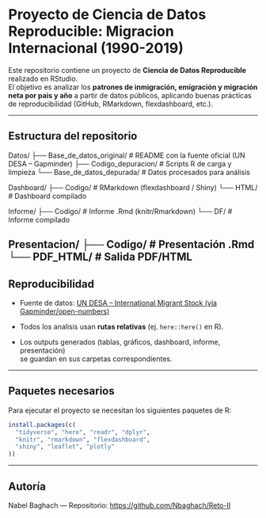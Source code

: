 # Proyecto de Ciencia de Datos Reproducible: Migracion Internacional (1990-2019)

Este repositorio contiene un proyecto de **Ciencia de Datos Reproducible** realizado en RStudio.  
El objetivo es analizar los **patrones de inmigración, emigración y migración neta por pais y año** a partir de datos públicos, aplicando buenas prácticas de reproducibilidad (GitHub, RMarkdown, flexdashboard, etc.).

---

##  Estructura del repositorio

Datos/
├── Base_de_datos_original/   # README con la fuente oficial (UN DESA – Gapminder)
├── Codigo_depuracion/        # Scripts R de carga y limpieza
└── Base_de_datos_depurada/   # Datos procesados para análisis

Dashboard/
├── Codigo/   # RMarkdown (flexdashboard / Shiny)
└── HTML/     # Dashboard compilado

Informe/
├── Codigo/   # Informe .Rmd (knitr/Rmarkdown)
└── DF/       # Informe compilado

Presentacion/
├── Codigo/     # Presentación .Rmd
└── PDF_HTML/   # Salida PDF/HTML
---

##  Reproducibilidad

- Fuente de datos: [UN DESA – International Migrant Stock (vía Gapminder/open-numbers)](https://github.com/open-numbers/ddf--unpop--international_migrant_stock)

- Todos los analisis usan **rutas relativas** (ej. `here::here()` en R).  

- Los outputs generados (tablas, gráficos, dashboard, informe, presentación)  
  se guardan en sus carpetas correspondientes.  

---

##  Paquetes necesarios

Para ejecutar el proyecto se necesitan los siguientes paquetes de R:

```r
install.packages(c(
  "tidyverse", "here", "readr", "dplyr", 
  "knitr", "rmarkdown", "flexdashboard", 
  "shiny", "leaflet", "plotly"
))
```

---

##  Autoría

Nabel Baghach — Repositorio: https://github.com/Nbaghach/Reto-II